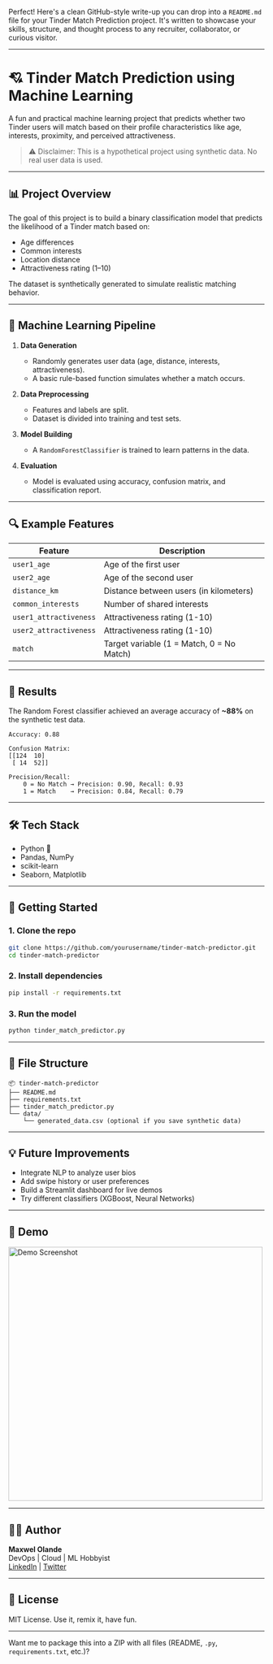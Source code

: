 Perfect! Here's a clean GitHub-style write-up you can drop into a `README.md` file for your Tinder Match Prediction project. It's written to showcase your skills, structure, and thought process to any recruiter, collaborator, or curious visitor.

---

# 💘 Tinder Match Prediction using Machine Learning

A fun and practical machine learning project that predicts whether two Tinder users will match based on their profile characteristics like age, interests, proximity, and perceived attractiveness.

> ⚠️ Disclaimer: This is a hypothetical project using synthetic data. No real user data is used.

---

## 📊 Project Overview

The goal of this project is to build a binary classification model that predicts the likelihood of a Tinder match based on:
- Age differences
- Common interests
- Location distance
- Attractiveness rating (1–10)

The dataset is synthetically generated to simulate realistic matching behavior.

---

## 🧠 Machine Learning Pipeline

1. **Data Generation**
   - Randomly generates user data (age, distance, interests, attractiveness).
   - A basic rule-based function simulates whether a match occurs.

2. **Data Preprocessing**
   - Features and labels are split.
   - Dataset is divided into training and test sets.

3. **Model Building**
   - A `RandomForestClassifier` is trained to learn patterns in the data.

4. **Evaluation**
   - Model is evaluated using accuracy, confusion matrix, and classification report.

---

## 🔍 Example Features

| Feature               | Description                                 |
|-----------------------|---------------------------------------------|
| `user1_age`           | Age of the first user                       |
| `user2_age`           | Age of the second user                      |
| `distance_km`         | Distance between users (in kilometers)      |
| `common_interests`    | Number of shared interests                  |
| `user1_attractiveness` | Attractiveness rating (1-10)              |
| `user2_attractiveness` | Attractiveness rating (1-10)              |
| `match`               | Target variable (1 = Match, 0 = No Match)   |

---

## 🧪 Results

The Random Forest classifier achieved an average accuracy of **~88%** on the synthetic test data.

```
Accuracy: 0.88

Confusion Matrix:
[[124  10]
 [ 14  52]]

Precision/Recall:
    0 = No Match → Precision: 0.90, Recall: 0.93
    1 = Match    → Precision: 0.84, Recall: 0.79
```

---

## 🛠 Tech Stack

- Python 🐍
- Pandas, NumPy
- scikit-learn
- Seaborn, Matplotlib

---

## 🚀 Getting Started

### 1. Clone the repo
```bash
git clone https://github.com/yourusername/tinder-match-predictor.git
cd tinder-match-predictor
```

### 2. Install dependencies
```bash
pip install -r requirements.txt
```

### 3. Run the model
```bash
python tinder_match_predictor.py
```

---

## 📁 File Structure

```
📦 tinder-match-predictor
├── README.md
├── requirements.txt
├── tinder_match_predictor.py
└── data/
    └── generated_data.csv (optional if you save synthetic data)
```

---

## 💡 Future Improvements

- Integrate NLP to analyze user bios
- Add swipe history or user preferences
- Build a Streamlit dashboard for live demos
- Try different classifiers (XGBoost, Neural Networks)

---

## 📸 Demo

<img src="demo-screenshot.png" alt="Demo Screenshot" width="500"/>

---

## 👨‍💻 Author

**Maxwel Olande**  
DevOps | Cloud | ML Hobbyist  
[LinkedIn](https://linkedin.com/in/maxwelolande) | [Twitter](https://twitter.com/yourhandle)

---

## 📜 License

MIT License. Use it, remix it, have fun.

---

Want me to package this into a ZIP with all files (README, `.py`, `requirements.txt`, etc.)?
